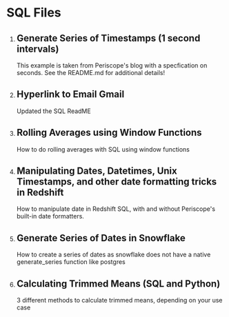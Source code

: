 
# SQL Files


1. ## Generate Series of Timestamps (1 second intervals)
    This example is taken from Periscope's blog with a specfication on seconds.  See the README.md for additional details!

2. ## Hyperlink to Email Gmail
    Updated the SQL ReadME

3. ## Rolling Averages using Window Functions
    How to do rolling averages with SQL using window functions 

4. ## Manipulating Dates, Datetimes, Unix Timestamps, and other date formatting tricks in Redshift
	How to manipulate date in Redshift SQL, with and without Periscope's built-in date formatters.

5. ## Generate Series of Dates in Snowflake
	How to create a series of dates as snowflake does not have a native generate_series function like postgres

6. ## Calculating Trimmed Means (SQL and Python)
	3 different methods to calculate trimmed means, depending on your use case

